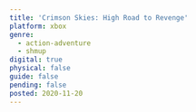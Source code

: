 ```yaml
---
title: 'Crimson Skies: High Road to Revenge'
platform: xbox
genre:
  - action-adventure
  - shmup
digital: true
physical: false
guide: false
pending: false
posted: 2020-11-20
---
```

